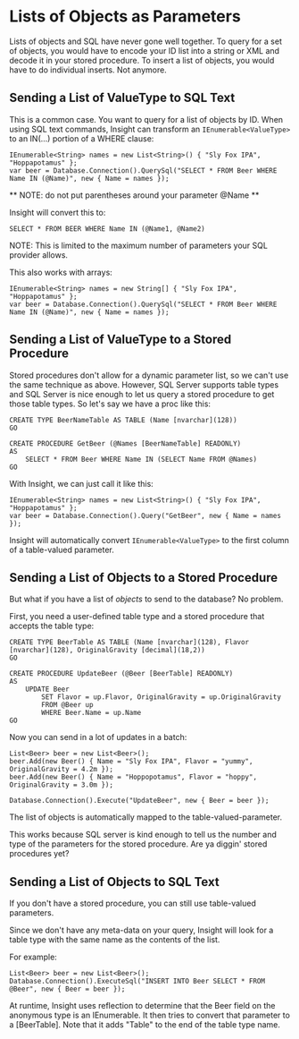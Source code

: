 # Lists of Objects as Parameters #

Lists of objects and SQL have never gone well together. To query for a set of objects, you would have to encode your ID list into a string or XML and decode it in your stored procedure. To insert a list of objects, you would have to do individual inserts. Not anymore.

## Sending a List of ValueType to SQL Text ##
This is a common case. You want to query for a list of objects by ID. When using SQL text commands, Insight can transform an `IEnumerable<ValueType>` to an IN(...) portion of a WHERE clause:

	IEnumerable<String> names = new List<String>() { "Sly Fox IPA", "Hoppapotamus" };
	var beer = Database.Connection().QuerySql("SELECT * FROM Beer WHERE Name IN (@Name)", new { Name = names });

** NOTE: do not put parentheses around your parameter @Name **

Insight will convert this to:

	SELECT * FROM BEER WHERE Name IN (@Name1, @Name2)

NOTE: This is limited to the maximum number of parameters your SQL provider allows.

This also works with arrays:

	IEnumerable<String> names = new String[] { "Sly Fox IPA", "Hoppapotamus" };
	var beer = Database.Connection().QuerySql("SELECT * FROM Beer WHERE Name IN (@Name)", new { Name = names });

## Sending a List of ValueType to a Stored Procedure ##
Stored procedures don't allow for a dynamic parameter list, so we can't use the same technique as above. However, SQL Server supports table types and SQL Server is nice enough to let us query a stored procedure to get those table types. So let's say we have a proc like this:

	CREATE TYPE BeerNameTable AS TABLE (Name [nvarchar](128))
	GO

	CREATE PROCEDURE GetBeer (@Names [BeerNameTable] READONLY)
	AS
		SELECT * FROM Beer WHERE Name IN (SELECT Name FROM @Names)
	GO

With Insight, we can just call it like this:

	IEnumerable<String> names = new List<String>() { "Sly Fox IPA", "Hoppapotamus" };
	var beer = Database.Connection().Query("GetBeer", new { Name = names });

Insight will automatically convert `IEnumerable<ValueType>` to the first column of a table-valued parameter.

## Sending a List of Objects to a Stored Procedure ##
But what if you have a list of *objects* to send to the database? No problem. 

First, you need a user-defined table type and a stored procedure that accepts the table type:

	CREATE TYPE BeerTable AS TABLE (Name [nvarchar](128), Flavor [nvarchar](128), OriginalGravity [decimal](18,2))
	GO

	CREATE PROCEDURE UpdateBeer (@Beer [BeerTable] READONLY)
	AS
		UPDATE Beer
			SET Flavor = up.Flavor, OriginalGravity = up.OriginalGravity
			FROM @Beer up
			WHERE Beer.Name = up.Name
	GO

Now you can send in a lot of updates in a batch:

	List<Beer> beer = new List<Beer>();
	beer.Add(new Beer() { Name = "Sly Fox IPA", Flavor = "yummy", OriginalGravity = 4.2m });
	beer.Add(new Beer() { Name = "Hoppopotamus", Flavor = "hoppy", OriginalGravity = 3.0m });

	Database.Connection().Execute("UpdateBeer", new { Beer = beer });

The list of objects is automatically mapped to the table-valued-parameter.

This works because SQL server is kind enough to tell us the number and type of the parameters for the stored procedure. Are ya diggin' stored procedures yet?

## Sending a List of Objects to SQL Text ##
If you don't have a stored procedure, you can still use table-valued parameters.

Since we don't have any meta-data on your query, Insight will look for a table type with the same name as the contents of the list.

For example:

	List<Beer> beer = new List<Beer>();
	Database.Connection().ExecuteSql("INSERT INTO Beer SELECT * FROM @Beer", new { Beer = beer });

At runtime, Insight uses reflection to determine that the Beer field on the anonymous type is an IEnumerable<Beer>. It then tries to convert that parameter to a [BeerTable]. Note that it adds "Table" to the end of the table type name.
